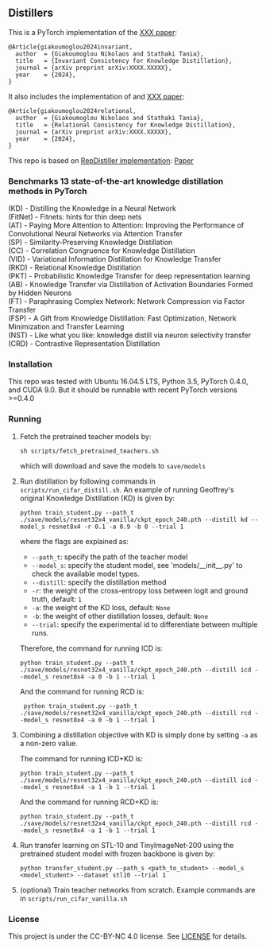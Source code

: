 ## Distillers

This is a PyTorch implementation of the [XXX paper](https://arxiv.org/abs/XXXX.XXXXX):

```
@Article{giakoumoglou2024invariant,
  author  = {Giakoumoglou Nikolaos and Stathaki Tania},
  title   = {Invariant Consistency for Knowledge Distillation},
  journal = {arXiv preprint arXiv:XXXX.XXXXX},
  year    = {2024},
}
```

It also includes the implementation of and [XXX paper](https://arxiv.org/abs/XXXX.XXXXX):

```
@Article{giakoumoglou2024relational,
  author  = {Giakoumoglou Nikolaos and Stathaki Tania},
  title   = {Relational Consistency for Knowledge Distillation},
  journal = {arXiv preprint arXiv:XXXX.XXXXX},
  year    = {2024},
}
```

This repo is based on [RepDistiller implementation](https://github.com/HobbitLong/RepDistiller): [Paper](http://arxiv.org/abs/1910.10699)


### Benchmarks 13 state-of-the-art knowledge distillation methods in PyTorch

(KD) - Distilling the Knowledge in a Neural Network  
(FitNet) - Fitnets: hints for thin deep nets  
(AT) - Paying More Attention to Attention: Improving the Performance of Convolutional Neural Networks
    via Attention Transfer  
(SP) - Similarity-Preserving Knowledge Distillation  
(CC) - Correlation Congruence for Knowledge Distillation  
(VID) - Variational Information Distillation for Knowledge Transfer  
(RKD) - Relational Knowledge Distillation  
(PKT) - Probabilistic Knowledge Transfer for deep representation learning  
(AB) - Knowledge Transfer via Distillation of Activation Boundaries Formed by Hidden Neurons  
(FT) - Paraphrasing Complex Network: Network Compression via Factor Transfer  
(FSP) - A Gift from Knowledge Distillation:
    Fast Optimization, Network Minimization and Transfer Learning  
(NST) - Like what you like: knowledge distill via neuron selectivity transfer  
(CRD) - Contrastive Representation Distillation  

### Installation

This repo was tested with Ubuntu 16.04.5 LTS, Python 3.5, PyTorch 0.4.0, and CUDA 9.0. But it should be runnable with recent PyTorch versions >=0.4.0

### Running

1. Fetch the pretrained teacher models by:

    ```
    sh scripts/fetch_pretrained_teachers.sh
    ```
   which will download and save the models to `save/models`
   
2. Run distillation by following commands in `scripts/run_cifar_distill.sh`. An example of running Geoffrey's original Knowledge Distillation (KD) is given by:

    ```
    python train_student.py --path_t ./save/models/resnet32x4_vanilla/ckpt_epoch_240.pth --distill kd --model_s resnet8x4 -r 0.1 -a 0.9 -b 0 --trial 1
    ```
    where the flags are explained as:
    - `--path_t`: specify the path of the teacher model
    - `--model_s`: specify the student model, see 'models/\_\_init\_\_.py' to check the available model types.
    - `--distill`: specify the distillation method
    - `-r`: the weight of the cross-entropy loss between logit and ground truth, default: `1`
    - `-a`: the weight of the KD loss, default: `None`
    - `-b`: the weight of other distillation losses, default: `None`
    - `--trial`: specify the experimental id to differentiate between multiple runs.
    
    Therefore, the command for running ICD is:
    ```
    python train_student.py --path_t ./save/models/resnet32x4_vanilla/ckpt_epoch_240.pth --distill icd --model_s resnet8x4 -a 0 -b 1 --trial 1
    ```
    
   And the command for running RCD is:
   
   ```
    python train_student.py --path_t ./save/models/resnet32x4_vanilla/ckpt_epoch_240.pth --distill rcd --model_s resnet8x4 -a 0 -b 1 --trial 1
    ```
    
3. Combining a distillation objective with KD is simply done by setting `-a` as a non-zero value.

   The command for running ICD+KD is:
    ```
    python train_student.py --path_t ./save/models/resnet32x4_vanilla/ckpt_epoch_240.pth --distill icd --model_s resnet8x4 -a 1 -b 1 --trial 1     
    ```

    And the command for running RCD+KD is:
    ```
    python train_student.py --path_t ./save/models/resnet32x4_vanilla/ckpt_epoch_240.pth --distill rcd --model_s resnet8x4 -a 1 -b 1 --trial 1     
    ```

4. Run transfer learning on STL-10 and TinyImageNet-200 using the pretrained student model with frozen backbone is given by:

    ```
    python transfer_student.py --path_s <path_to_student> --model_s <model_student> --dataset stl10 --trial 1     
    ```

5. (optional) Train teacher networks from scratch. Example commands are in `scripts/run_cifar_vanilla.sh`

### License

This project is under the CC-BY-NC 4.0 license. See [LICENSE](LICENSE) for details.
